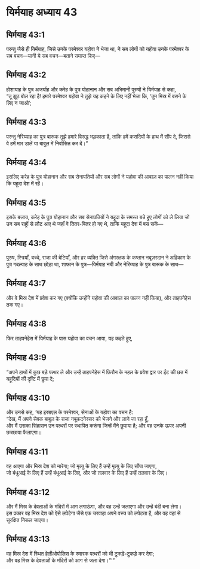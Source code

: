 # यिर्मयाह अध्याय 43

## यिर्मयाह 43:1  
परन्तु जैसे ही यिर्मयाह, जिसे उनके परमेश्वर यहोवा ने भेजा था, ने सब लोगों को यहोवा उनके परमेश्वर के सब वचन—यानी ये सब वचन—बताने समाप्त किए—

## यिर्मयाह 43:2  
होशायाह के पुत्र अजर्याह और करेह के पुत्र योहानान और सब अभिमानी पुरुषों ने यिर्मयाह से कहा,  
“तू झूठ बोल रहा है! हमारे परमेश्वर यहोवा ने तुझे यह कहने के लिए नहीं भेजा कि, ‘तुम मिस्र में बसने के लिए न जाओ’;

## यिर्मयाह 43:3  
परन्तु नेरिय्याह का पुत्र बारूक तुझे हमारे विरुद्ध भड़काता है, ताकि हमें कसदियों के हाथ में सौंप दे, जिससे वे हमें मार डालें या बाबुल में निर्वासित कर दें।”

## यिर्मयाह 43:4  
इसलिए करेह के पुत्र योहानान और सब सेनापतियों और सब लोगों ने यहोवा की आवाज़ का पालन नहीं किया कि यहूदा देश में रहें।

## यिर्मयाह 43:5  
इसके बजाय, करेह के पुत्र योहानान और सब सेनापतियों ने यहूदा के समस्त बचे हुए लोगों को ले लिया जो उन सब राष्ट्रों से लौट आए थे जहाँ वे तितर-बितर हो गए थे, ताकि यहूदा देश में बस सकें—

## यिर्मयाह 43:6  
पुरुष, स्त्रियाँ, बच्चे, राजा की बेटियाँ, और हर व्यक्ति जिसे अंगरक्षक के कप्तान नबूज़रदान ने अहिकाम के पुत्र गदल्याह के साथ छोड़ा था, शाफान के पुत्र—यिर्मयाह नबी और नेरिय्याह के पुत्र बारूक के साथ—

## यिर्मयाह 43:7  
और वे मिस्र देश में प्रवेश कर गए (क्योंकि उन्होंने यहोवा की आवाज़ का पालन नहीं किया), और ताहपनेहेस तक गए।

## यिर्मयाह 43:8  
फिर ताहपनेहेस में यिर्मयाह के पास यहोवा का वचन आया, यह कहते हुए,

## यिर्मयाह 43:9  
“अपने हाथों में कुछ बड़े पत्थर ले और उन्हें ताहपनेहेस में फ़िरौन के महल के प्रवेश द्वार पर ईंट की छत में यहूदियों की दृष्टि में छुपा दे;

## यिर्मयाह 43:10  
और उनसे कह, ‘यह इस्राएल के परमेश्वर, सेनाओं के यहोवा का वचन है:  
“देख, मैं अपने सेवक बाबुल के राजा नबूकदनेस्सर को भेजने और लाने जा रहा हूँ,  
और मैं उसका सिंहासन उन पत्थरों पर स्थापित करूंगा जिन्हें मैंने छुपाया है; और वह उनके ऊपर अपनी छत्रछाया फैलाएगा।

## यिर्मयाह 43:11  
वह आएगा और मिस्र देश को मारेगा; जो मृत्यु के लिए हैं उन्हें मृत्यु के लिए सौंपा जाएगा,  
जो बंधुआई के लिए हैं उन्हें बंधुआई के लिए, और जो तलवार के लिए हैं उन्हें तलवार के लिए।

## यिर्मयाह 43:12  
और मैं मिस्र के देवताओं के मंदिरों में आग लगाऊंगा, और वह उन्हें जलाएगा और उन्हें बंदी बना लेगा।  
इस प्रकार वह मिस्र देश को ऐसे लपेटेगा जैसे एक चरवाहा अपने वस्त्र को लपेटता है, और वह वहां से सुरक्षित निकल जाएगा।

## यिर्मयाह 43:13  
वह मिस्र देश में स्थित हेलीओपोलिस के स्मारक पत्थरों को भी टुकड़े-टुकड़े कर देगा;  
और वह मिस्र के देवताओं के मंदिरों को आग से जला देगा।”’”
